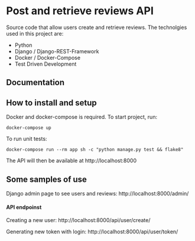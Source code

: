 # Post and retrieve reviews API

Source code that allow users create and retrieve reviews. The technolgies used in this project are:

 - Python
 - Django / Django-REST-Framework
 - Docker / Docker-Compose
 - Test Driven Development

## Documentation

## How to install and setup

Docker and docker-compose is required.
To start project, run:

```
docker-compose up
```
To run unit tests:
```
docker-compose run --rm app sh -c "python manage.py test && flake8"
```

The API will then be available at http://localhost:8000

## Some samples of use

Django admin page to see users and reviews:
http://localhost:8000/admin/

#### API endpoinst

Creating a new user:
http://localhost:8000/api/user/create/

Generating new token with login:
http://localhost:8000/api/user/token/
